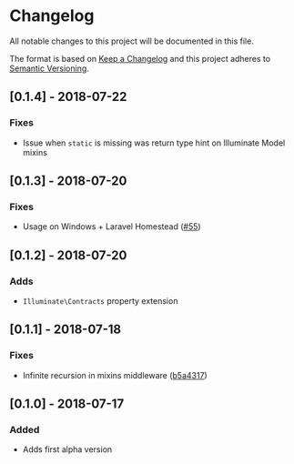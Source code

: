 # Changelog
All notable changes to this project will be documented in this file.

The format is based on [Keep a Changelog](http://keepachangelog.com/)
and this project adheres to [Semantic Versioning](http://semver.org/).

## [0.1.4] - 2018-07-22
### Fixes
- Issue when `static` is missing was return type hint on Illuminate Model mixins

## [0.1.3] - 2018-07-20
### Fixes
- Usage on Windows + Laravel Homestead ([#55](https://github.com/nunomaduro/larastan/pull/55))

## [0.1.2] - 2018-07-20
### Adds
- `Illuminate\Contracts` property extension

## [0.1.1] - 2018-07-18
### Fixes
- Infinite recursion in mixins middleware ([b5a4317](https://github.com/nunomaduro/larastan/commit/b5a4317ef7c19b9008e4efff7ef50d2649b00151))

## [0.1.0] - 2018-07-17
### Added
- Adds first alpha version
